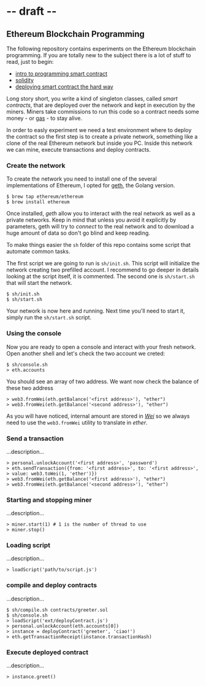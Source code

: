 # -- draft --

## Ethereum Blockchain Programming

The following repository contains experiments on the Ethereum blockchain programming.
If you are totally new to the subject there is a lot of stuff to read, just to begin:

* [intro to programming smart contract](https://medium.com/@ConsenSys/a-101-noob-intro-to-programming-smart-contracts-on-ethereum-695d15c1dab4)
* [solidity](https://solidity.readthedocs.io/en/develop/)
* [deploying smart contract the hard way](https://medium.com/@gus_tavo_guim/deploying-a-smart-contract-the-hard-way-8aae778d4f2a)

Long story short, you write a kind of singleton classes, called _smart contracts_, that are deployed over the network and kept in execution by the miners. Miners take commissions to run this code so a contract needs some money - or [gas](https://ethereum.stackexchange.com/questions/3/what-is-meant-by-the-term-gas) - to stay alive.

In order to easly experiment we need a test environment where to deploy the contract so the first step is to create a private network, something like a clone of the real Ethereum network but inside you PC. Inside this network we can mine, execute transactions and deploy contracts.

### Create the network
To create the network you need to install one of the several implementations of Ethereum, I opted for [geth](https://github.com/ethereum/go-ethereum), the Golang version.

```
$ brew tap ethereum/ethereum
$ brew install ethereum
```

Once installed, _geth_ allow you to interact with the real network as well as a private networks. Keep in mind that unless you avoid it explicitly by parameters, geth will try to _connect_ to the real network and to download a huge amount of data so don't go blind and keep reading.

To make things easier the <code>sh</code> folder of this repo contains some script that automate common tasks.

The first script we are going to run is <code>sh/init.sh</code>.
This script will initialize the network creating two prefilled account. I recommend to go deeper in details looking at the script itself, it is commented.
The second one is <code>sh/start.sh</code> that will start the network.

```
$ sh/init.sh
$ sh/start.sh
```

Your network is now here and running.
Next time you'll need to start it, simply run the <code>sh/start.sh</code> script.

### Using the console
Now you are ready to open a console and interact with your fresh network.
Open another shell and let's check the two account we creted:

```
$ sh/console.sh
> eth.accounts
```

You should see an array of two address.
We want now check the balance of these two address

```
> web3.fromWei(eth.getBalance('<first address>'), "ether")
> web3.fromWei(eth.getBalance('<second address>'), "ether")
```

As you will have noticed, internal amount are stored in [_Wei_](https://github.com/ethereum/web3.js/blob/0.15.0/lib/utils/utils.js#L40) so we always need to use the <code>web3.fromWei</code> utility to translate in _ether_.

### Send a transaction
...description...
```
> personal.unlockAccount('<first address>', 'password')
> eth.sendTransaction({from: '<first address>', to: '<first address>', > value: web3.toWei(1, 'ether')})
> web3.fromWei(eth.getBalance('<first address>'), "ether")
> web3.fromWei(eth.getBalance('<second address>'), "ether")
```

### Starting and stopping miner
...description...
```
> miner.start(1) # 1 is the number of thread to use
> miner.stop()
```

### Loading script
...description...
```
> loadScript('path/to/script.js')
```

### compile and deploy contracts
...description...
```
$ sh/compile.sh contracts/greeter.sol
$ sh/console.sh
> loadScript('ext/deployContract.js')
> personal.unlockAccount(eth.accounts[0])
> instance = deployContract('greeter', 'ciao!')
> eth.getTransactionReceipt(instance.transactionHash)
```

### Execute deployed contract
...description...

```
> instance.greet()
```